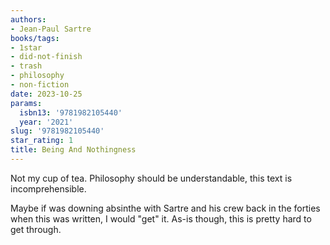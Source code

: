 ```yaml
---
authors:
- Jean-Paul Sartre
books/tags:
- 1star
- did-not-finish
- trash
- philosophy
- non-fiction
date: 2023-10-25
params:
  isbn13: '9781982105440'
  year: '2021'
slug: '9781982105440'
star_rating: 1
title: Being And Nothingness
---
```


Not my cup of tea. Philosophy should be understandable, this text is incomprehensible.

Maybe if was downing absinthe with Sartre and his crew back in the forties when this was written, I would "get" it. As-is though, this is pretty hard to get through.

<!--more-->